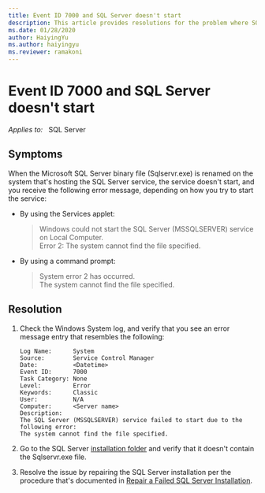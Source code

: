```yaml
---
title: Event ID 7000 and SQL Server doesn't start
description: This article provides resolutions for the problem where SQL Server fails to start and Event ID 7000 is logged in the System log.
ms.date: 01/28/2020
author: HaiyingYu
ms.author: haiyingyu
ms.reviewer: ramakoni
---
```

# Event ID 7000 and SQL Server doesn't start

_Applies to:_ &nbsp; SQL Server

## Symptoms

When the Microsoft SQL Server binary file (Sqlservr.exe) is renamed on the system that's hosting the SQL Server service, the service doesn't start, and you receive the following error message, depending on how you try to start the service:

- By using the Services applet:
  
    > Windows could not start the SQL Server (MSSQLSERVER) service on Local Computer.  
      Error 2: The system cannot find the file specified.

- By using a command prompt:

    > System error 2 has occurred.  
      The system cannot find the file specified.

## Resolution

1. Check the Windows System log, and verify that you see an error message entry that resembles the following:

    ```output
    Log Name:      System  
    Source:        Service Control Manager  
    Date:          <Datetime>  
    Event ID:      7000  
    Task Category: None  
    Level:         Error  
    Keywords:      Classic  
    User:          N/A  
    Computer:      <Server name>
    Description:
    The SQL Server (MSSQLSERVER) service failed to start due to the following error:  
    The system cannot find the file specified. 
    ```

1. Go to the SQL Server [installation folder](/sql/sql-server/install/file-locations-for-default-and-named-instances-of-sql-server) and verify that it doesn't contain the Sqlservr.exe file.

1. Resolve the issue by repairing the SQL Server installation per the procedure that's documented in [Repair a Failed SQL Server Installation](/sql/database-engine/install-windows/repair-a-failed-sql-server-installation).

